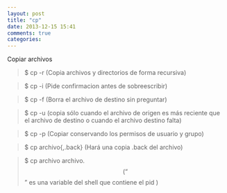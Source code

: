 ```yaml
---
layout: post
title: "cp"
date: 2013-12-15 15:41
comments: true
categories: 
---
```

Copiar archivos

>$ cp -r  (Copia archivos y directorios de forma recursiva)

>$ cp -i   (Pide confirmacion antes de sobreescribir)

>$ cp -f   (Borra el archivo de destino sin preguntar)

>$ cp -u  (copia sólo cuando el archivo de origen es más reciente que el archivo de destino o cuando el archivo destino falta)

>$ cp -p  (Copiar conservando los permisos de usuario y grupo)

>$ cp archivo{,.back} (Hará una copia .back del archivo)

>$ cp archivo archivo.$$ (“$$” es una variable del shell que contiene el pid )


